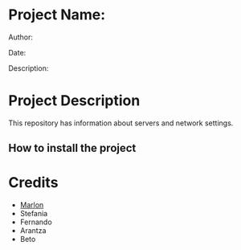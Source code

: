 # Project Name: 
Author:

Date:

Description:


# Project Description
This repository has information about servers and network settings.

## How to install the project


# Credits
- [Marlon](https://www.marlon.com)
- Stefania
- Fernando
- Arantza
- Beto

